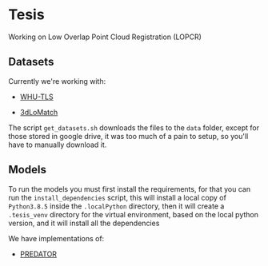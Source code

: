 # Tesis
Working on Low Overlap Point Cloud Registration (LOPCR)

## Datasets

Currently we're working with:

* [WHU-TLS](https://github.com/WHU-USI3DV/WHU-TLS)

* [3dLoMatch](https://3dmatch.cs.princeton.edu/)

The script `get_datasets.sh` downloads the files to the `data` folder, except for those stored in google drive, it was
too much of a pain to setup, so you'll have to manually download it.

## Models

To run the models you must first install the requirements, for that you can run the `install_dependencies` script, this
will install a local copy of `Python3.8.5` inside the `.localPython` directory, then it will create a `.tesis_venv`
directory for the virtual environment, based on the local python version, and it will install all the dependencies

We have implementations of:

* [PREDATOR](https://github.com/prs-eth/OverlapPredator)